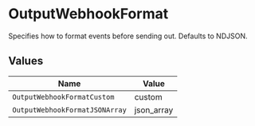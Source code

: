 # OutputWebhookFormat

Specifies how to format events before sending out. Defaults to NDJSON.


## Values

| Name                           | Value                          |
| ------------------------------ | ------------------------------ |
| `OutputWebhookFormatCustom`    | custom                         |
| `OutputWebhookFormatJSONArray` | json_array                     |